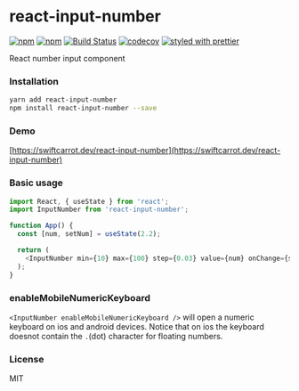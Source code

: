 # react-input-number

[![npm](https://img.shields.io/npm/v/react-input-number.svg)](https://www.npmjs.com/package/react-input-number)
[![npm](https://img.shields.io/npm/dm/react-input-number.svg)](https://www.npmjs.com/package/react-input-number)
[![Build Status](https://travis-ci.org/swiftcarrot/react-input-number.svg?branch=master)](https://travis-ci.org/swiftcarrot/react-input-number)
[![codecov](https://codecov.io/gh/swiftcarrot/react-input-number/branch/master/graph/badge.svg)](https://codecov.io/gh/swiftcarrot/react-input-number)
[![styled with prettier](https://img.shields.io/badge/styled_with-prettier-ff69b4.svg)](https://github.com/prettier/prettier)

React number input component

### Installation

```sh
yarn add react-input-number
npm install react-input-number --save
```

### Demo

[https://swiftcarrot.dev/react-input-number](https://swiftcarrot.dev/react-input-number)

### Basic usage

```javascript
import React, { useState } from 'react';
import InputNumber from 'react-input-number';

function App() {
  const [num, setNum] = useState(2.2);

  return (
    <InputNumber min={10} max={100} step={0.03} value={num} onChange={setNum} />
  );
}
```

### enableMobileNumericKeyboard

`<InputNumber enableMobileNumericKeyboard />` will open a numeric keyboard on ios and android devices. Notice that on ios the keyboard doesnot contain the `.`(dot) character for floating numbers.

### License

MIT
